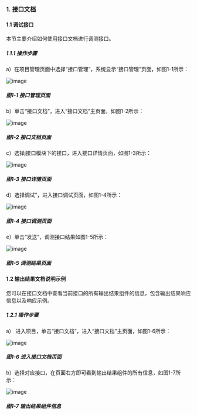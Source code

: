 ### 1. 接口文档

#### 1.1 调试接口

本节主要介绍如何使用接口文档进行调测接口。

##### 1.1.1 操作步骤

a）在项目管理页面中选择“接口管理”，系统显示“接口管理”页面，如图1-1所示：

![image](https://user-images.githubusercontent.com/79617492/171145258-2fae67a9-f85d-411f-8a1a-b5dd123778d8.png)

##### 图1-1 接口管理页面

b）单击“接口文档”，进入“接口文档”主页面，如图1-2所示：

![image](https://user-images.githubusercontent.com/79617492/171145322-d0255c3b-70e5-42d5-990a-a2598df2c22b.png)

##### 图1-2 接口文档页面

c）选择j接口模块下的接口，进入接口详情页面，如图1-3所示：

![image](https://user-images.githubusercontent.com/79617492/171145359-88ba4404-ffdc-461e-bf26-5dcd20e8dd89.png)

##### 图1-3 接口详情页面

d）选择调试”，进入接口调试页面，如图1-4所示：

![image](https://user-images.githubusercontent.com/79617492/171145407-cd363643-6f51-4004-a4a8-75f2d7305ca5.png)

##### 图1-4 接口调测页面

e）单击“发送”，调测接口结果如图1-5所示：

![image](https://user-images.githubusercontent.com/79617492/171145442-b46cd496-6371-4145-87a6-404d203597e4.png)

##### 图1-5 调测结果页面

#### 1.2 输出结果文档说明示例

您可以在接口文档中查看当前接口的所有输出结果组件的信息，包含输出结果响应信息以及响应示例。

##### 1.2.1 操作步骤

a） 进入项目，单击“接口文档”，进入“接口文档”主页面，如图1-6所示：

![image](https://user-images.githubusercontent.com/79617492/171145484-a4a87150-9a4e-42af-8f2b-77dce2280efe.png)

##### 图1-6 进入接口文档页面

b）选择对应接口，在页面右方即可看到输出结果组件的所有信息，如图1-7所示：

![image](https://user-images.githubusercontent.com/79617492/171145505-0b639884-62da-4551-bdd5-aab521d87b46.png)

##### 图1-7 输出结果组件信息

